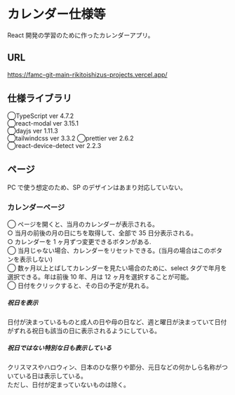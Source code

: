 # カレンダー仕様等

React 開発の学習のために作ったカレンダーアプリ。

## URL
https://famc-git-main-rikitoishizus-projects.vercel.app/

## 仕様ライブラリ

◯TypeScript ver 4.7.2  
◯react-modal ver 3.15.1  
◯dayjs ver 1.11.3  
◯tailwindcss ver 3.3.2
◯prettier ver 2.6.2  
◯react-device-detect ver 2.2.3

## ページ

PC で使う想定のため、SP のデザインはあまり対応していない。

### カレンダーページ

◯ ページを開くと、当月のカレンダーが表示される。  
○ 当月の前後の月の日にちを取得して、全部で 35 日分表示される。  
○ カレンダーを 1 ヶ月ずつ変更できるボタンがある.  
◯ 当月じゃない場合、カレンダーをリセットできる。(当月の場合はこのボタンを表示しない)  
◯ 数ヶ月以上とばしてカレンダーを見たい場合のために、select タグで年月を選択できる。年は前後 10 年、月は 12 ヶ月を選択することが可能。  
◯ 日付をクリックすると、その日の予定が見れる。

##### 祝日を表示

日付が決まっているものと成人の日や母の日など、週と曜日が決まっていて日付がずれる祝日も該当の日に表示されるようにしている。

##### 祝日ではない特別な日も表示している

クリスマスやハロウィン、日本のひな祭りや節分、元日などの何かしら名称がついている日は表示している。  
ただし、日付が定まっていないものは除く。
